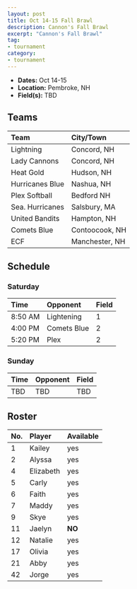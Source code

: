 ```yaml
---
layout: post
title: Oct 14-15 Fall Brawl
description: Cannon's Fall Brawl
excerpt: "Cannon's Fall Brawl"
tag:
- tournament
category:
- tournament
---
```

* **Dates:** Oct 14-15
* **Location:** Pembroke, NH
* **Field(s):** TBD

## Teams

|Team                        |City/Town     |
|:---------------------------|:-------------|
|Lightning                   | Concord, NH  |
|Lady Cannons	               | Concord, NH  | 
| Heat Gold	                 | Hudson, NH   |
|Hurricanes Blue             | Nashua, NH   |	 
|Plex Softball               | Bedford	NH  | 
|Sea. Hurricanes	           | Salsbury, MA |
|United Bandits              | Hampton, NH  |
|Comets Blue                 | Contoocook, NH  |
|ECF                         | Manchester, NH  |

## Schedule

### Saturday

| Time | Opponent | Field |
|:---|:---|:---|
| 8:50 AM | Lightening  | 1 |
| 4:00 PM | Comets Blue | 2 |
| 5:20 PM | Plex        | 2 |

### Sunday

| Time | Opponent | Field |
|:---|:---|:---|
| TBD | TBD | TBD |

## Roster

|No.|Player|Available|
|:---|:---------|:---|
|1   |Kailey    |yes|
|2   |Alyssa    |yes|
|4   |Elizabeth |yes|
|5   |Carly     |yes|
|6   |Faith     |yes|
|7   |Maddy     |yes|
|9   |Skye      |yes|
|11  |Jaelyn    |**NO**|
|12  |Natalie   |yes|
|17  |Olivia    |yes|
|21  |Abby      |yes|
|42  |Jorge     |yes|
